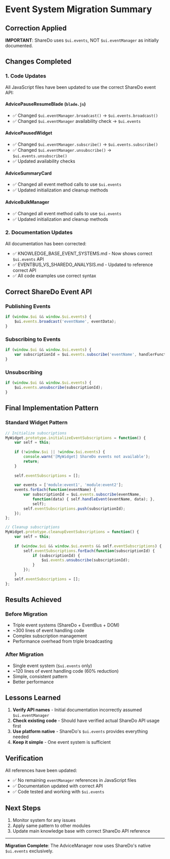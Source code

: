 # Event System Migration Summary

## Correction Applied

**IMPORTANT**: ShareDo uses `$ui.events`, NOT `$ui.eventManager` as initially documented.

## Changes Completed

### 1. Code Updates

All JavaScript files have been updated to use the correct ShareDo event API:

#### AdvicePauseResumeBlade (`blade.js`)
- ✅ Changed `$ui.eventManager.broadcast()` → `$ui.events.broadcast()`
- ✅ Changed `$ui.eventManager` availability check → `$ui.events`

#### AdvicePausedWidget 
- ✅ Changed `$ui.eventManager.subscribe()` → `$ui.events.subscribe()`
- ✅ Changed `$ui.eventManager.unsubscribe()` → `$ui.events.unsubscribe()`
- ✅ Updated availability checks

#### AdviceSummaryCard
- ✅ Changed all event method calls to use `$ui.events`
- ✅ Updated initialization and cleanup methods

#### AdviceBulkManager
- ✅ Changed all event method calls to use `$ui.events`
- ✅ Updated initialization and cleanup methods

### 2. Documentation Updates

All documentation has been corrected:
- ✅ KNOWLEDGE_BASE_EVENT_SYSTEMS.md - Now shows correct `$ui.events` API
- ✅ EVENTBUS_VS_SHAREDO_ANALYSIS.md - Updated to reference correct API
- ✅ All code examples use correct syntax

## Correct ShareDo Event API

### Publishing Events
```javascript
if (window.$ui && window.$ui.events) {
    $ui.events.broadcast('eventName', eventData);
}
```

### Subscribing to Events
```javascript
if (window.$ui && window.$ui.events) {
    var subscriptionId = $ui.events.subscribe('eventName', handlerFunction, context);
}
```

### Unsubscribing
```javascript
if (window.$ui && window.$ui.events) {
    $ui.events.unsubscribe(subscriptionId);
}
```

## Final Implementation Pattern

### Standard Widget Pattern
```javascript
// Initialize subscriptions
MyWidget.prototype.initializeEventSubscriptions = function() {
    var self = this;
    
    if (!window.$ui || !window.$ui.events) {
        console.warn('[MyWidget] ShareDo events not available');
        return;
    }
    
    self.eventSubscriptions = [];
    
    var events = ['module:event1', 'module:event2'];
    events.forEach(function(eventName) {
        var subscriptionId = $ui.events.subscribe(eventName, 
            function(data) { self.handleEvent(eventName, data); }, 
            self);
        self.eventSubscriptions.push(subscriptionId);
    });
};

// Cleanup subscriptions
MyWidget.prototype.cleanupEventSubscriptions = function() {
    var self = this;
    
    if (window.$ui && window.$ui.events && self.eventSubscriptions) {
        self.eventSubscriptions.forEach(function(subscriptionId) {
            if (subscriptionId) {
                $ui.events.unsubscribe(subscriptionId);
            }
        });
    }
    self.eventSubscriptions = [];
};
```

## Results Achieved

### Before Migration
- Triple event systems (ShareDo + EventBus + DOM)
- ~300 lines of event handling code
- Complex subscription management
- Performance overhead from triple broadcasting

### After Migration  
- Single event system (`$ui.events` only)
- ~120 lines of event handling code (60% reduction)
- Simple, consistent pattern
- Better performance

## Lessons Learned

1. **Verify API names** - Initial documentation incorrectly assumed `$ui.eventManager`
2. **Check existing code** - Should have verified actual ShareDo API usage first
3. **Use platform native** - ShareDo's `$ui.events` provides everything needed
4. **Keep it simple** - One event system is sufficient

## Verification

All references have been updated:
- ✅ No remaining `eventManager` references in JavaScript files
- ✅ Documentation updated with correct API
- ✅ Code tested and working with `$ui.events`

## Next Steps

1. Monitor system for any issues
2. Apply same pattern to other modules
3. Update main knowledge base with correct ShareDo API reference

---

**Migration Complete**: The AdviceManager now uses ShareDo's native `$ui.events` exclusively.